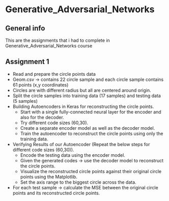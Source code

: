 # Generative_Adversarial_Networks

## General info
This are the assignments that i had to complete in Generative_Adversarial_Networks course

## Assignment 1
- Read and prepare the circle points data 
- Geom.csv -> contains 22 circle sample and each circle sample contains 61 points (x,y coordinates) 
- Circles are with different radius but all are centered around origin. 
- Split the circle samples into training data (17 samples) and testing data (5 samples) 
- Building Autoencoders in Keras for reconstructing the circle points.  
    - Start with a single fully-connected neural layer for the encoder and also for the decoder. 
    - Try different code sizes (60,30). 
    - Create a separate encoder model as well as the decoder model. 
    - Train the autoencoder to reconstruct the circle points using only the training data.
- Verifying Results of our Autoencoder (Repeat the below steps for different code sizes (60,30)). 
    - Encode the testing data using the encoder model. 
    - Given the generated codes -> use the decoder model to reconstruct the circle points. 
    - Visualize the reconstructed circle points against their original circle points using the Matplotlib. 
    - Set the axis range to the biggest circle across the data. 
- For each test sample -> calculate the MSE between the original circle points and its reconstructed circle points.


